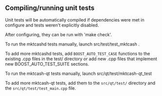 Compiling/running unit tests
------------------------------------

Unit tests will be automatically compiled if dependencies were met in configure
and tests weren't explicitly disabled.

After configuring, they can be run with 'make check'.

To run the mktcashd tests manually, launch src/test/test_mktcash .

To add more mktcashd tests, add `BOOST_AUTO_TEST_CASE` functions to the existing
.cpp files in the test/ directory or add new .cpp files that
implement new BOOST_AUTO_TEST_SUITE sections.

To run the mktcash-qt tests manually, launch src/qt/test/mktcash-qt_test

To add more mktcash-qt tests, add them to the `src/qt/test/` directory and
the `src/qt/test/test_main.cpp` file.
